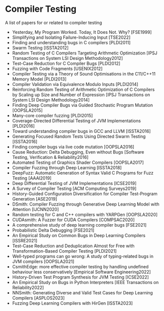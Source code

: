 # Compiler Testing
A list of papers for or related to compiler testing

+ Yesterday, My Program Worked. Today, It Does Not. Why? [FSE1999]
+ Simplifying and Isolating Failure-Inducing Input [TSE2022]
+ Finding and understanding bugs in C compilers [PLDI2011]
+ Swarm Testing [ISSTA2012]
+ Random Testing of C Compilers Targeting Arithmetic Optimization [IPSJ Transactions on System LSI Design Methodology2012]
+ Test-Case Reduction for C Compiler Bugs [PLDI2012]
+ Fuzzing with Code Fragments [USENIX2012]
+ Compiler Testing via a Theory of Sound Optimisations in the C11/C++11 Memory Model [PLDI2013]
+ Compiler Validation via Equivalence Modulo Inputs [PLDI2014]
+ Reinforcing Random Testing of Arithmetic Optimization of C Compilers by Scaling up Size and Number of Expression [IPSJ Transactions on System LSI Design Methodology2014]
+ Finding Deep Compiler Bugs via Guided Stochastic Program Mutation [OOPSLA2015]
+ Many-core compiler fuzzing [PLDI2015]
+ Coverage-Directed Differential Testing of JVM Implementations [PLDI2016]
+ Toward understanding compiler bugs in GCC and LLVM [ISSTA2016]
+ Generating Focused Random Tests Using Directed Swarm Testing [ISSTA2016]
+ Finding compiler bugs via live code mutation [OOPSLA2016]
+ Cause Reduction: Delta Debugging, Even without Bugs [Software Testing, Verification & Reliability2016]
+ Automated Testing of Graphics Shader Compilers [OOPSLA2017]
+ Compiler Fuzzing through Deep Learning [ISSTA2018]
+ DeepFuzz: Automatic Generation of Syntax Valid C Programs for Fuzz Testing [AAAI2019]
+ Deep Differential Testing of JVM Implementations [ICSE2019]
+ A Survey of Compiler Testing [ACM Computing Surveys2019]
+ History-Guided Configuration Diversification for Compiler Test-Program Generation [ASE2019]
+ DSmith: Compiler Fuzzing through Generative Deep Learning Model with Attention [IJCNN2020]
+ Random testing for C and C++ compilers with YARPGen [OOPSLA2020]
+ CUDAsmith: A Fuzzer for CUDA Compilers [COMPSAC2020]
+ A comprehensive study of deep learning compiler bugs [FSE2021]
+ Probabilistic Delta Debugging [FSE2021]
+ An Empirical Study on Common Bugs in Deep Learning Compilers [ISSRE2021]
+ Test-Case Reduction and Deduplication Almost for Free with Transformation-Based Compiler Testing [PLDI2021]
+ Well-typed programs can go wrong: A study of typing-related bugs in JVM compilers [OOPSLA2021]
+ CsmithEdge: more effective compiler testing by handling undefined behaviour less conservatively [Empirical Software Engineering2022]
+ History-Driven Test Program Synthesis for JVM Testing [ICSE2022]
+ An Empirical Study on Bugs in Python Interpreters [IEEE Transactions on Reliability2022]
+ NNSmith: Generating Diverse and Valid Test Cases for Deep Learning Compilers [ASPLOS2023]
+ Fuzzing Deep Learning Compilers with HirGen [ISSTA2023]

